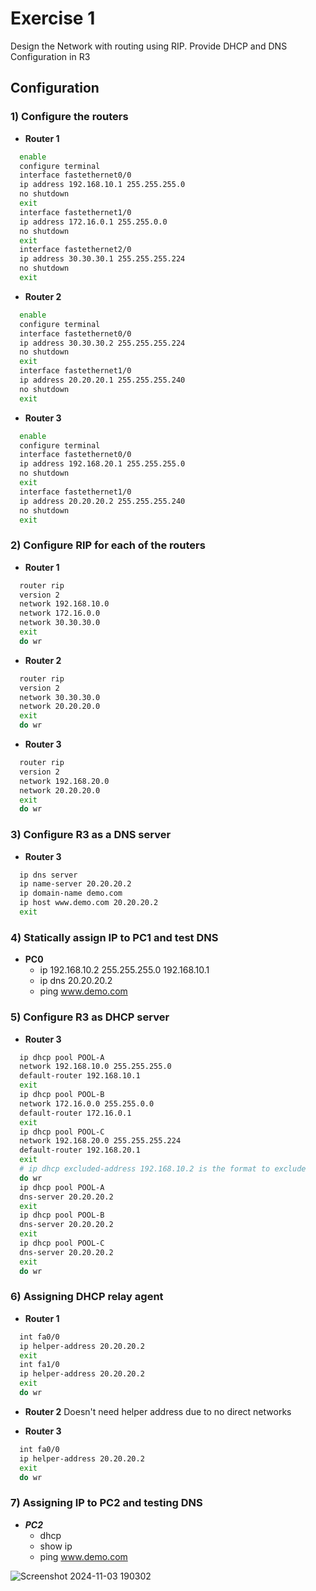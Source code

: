 # Exercise 1

Design the Network with routing using RIP. Provide DHCP and DNS Configuration in R3 

## Configuration

### 1) Configure the routers

- **Router 1**
```bash
  enable
  configure terminal
  interface fastethernet0/0
  ip address 192.168.10.1 255.255.255.0
  no shutdown
  exit
  interface fastethernet1/0
  ip address 172.16.0.1 255.255.0.0
  no shutdown
  exit
  interface fastethernet2/0
  ip address 30.30.30.1 255.255.255.224
  no shutdown
  exit
```

- **Router 2**
```bash
  enable
  configure terminal
  interface fastethernet0/0
  ip address 30.30.30.2 255.255.255.224
  no shutdown
  exit
  interface fastethernet1/0
  ip address 20.20.20.1 255.255.255.240
  no shutdown
  exit
```

- **Router 3**
```bash
  enable
  configure terminal
  interface fastethernet0/0
  ip address 192.168.20.1 255.255.255.0
  no shutdown
  exit
  interface fastethernet1/0
  ip address 20.20.20.2 255.255.255.240
  no shutdown
  exit
```

### 2) Configure RIP for each of the routers

- **Router 1**
```bash
  router rip
  version 2
  network 192.168.10.0
  network 172.16.0.0
  network 30.30.30.0
  exit
  do wr
```

- **Router 2**
```bash
  router rip
  version 2
  network 30.30.30.0
  network 20.20.20.0
  exit
  do wr
```

- **Router 3**
```bash
  router rip
  version 2
  network 192.168.20.0
  network 20.20.20.0
  exit
  do wr
```

### 3) Configure R3 as a DNS server

- **Router 3**
```bash
  ip dns server
  ip name-server 20.20.20.2
  ip domain-name demo.com
  ip host www.demo.com 20.20.20.2
  exit
```

### 4) Statically assign IP to PC1 and test DNS
- **PC0**
  - ip 192.168.10.2 255.255.255.0 192.168.10.1
  - ip dns 20.20.20.2
  - ping www.demo.com

### 5) Configure R3 as DHCP server
- **Router 3**
```bash
  ip dhcp pool POOL-A
  network 192.168.10.0 255.255.255.0
  default-router 192.168.10.1
  exit
  ip dhcp pool POOL-B
  network 172.16.0.0 255.255.0.0
  default-router 172.16.0.1
  exit
  ip dhcp pool POOL-C
  network 192.168.20.0 255.255.255.224
  default-router 192.168.20.1
  exit
  # ip dhcp excluded-address 192.168.10.2 is the format to exclude 
  do wr
  ip dhcp pool POOL-A
  dns-server 20.20.20.2
  exit
  ip dhcp pool POOL-B
  dns-server 20.20.20.2
  exit
  ip dhcp pool POOL-C
  dns-server 20.20.20.2
  exit
  do wr
```

### 6) Assigning DHCP relay agent

- **Router 1**
```bash
  int fa0/0
  ip helper-address 20.20.20.2
  exit
  int fa1/0
  ip helper-address 20.20.20.2
  exit
  do wr
```
- **Router 2**
  Doesn't need helper address due to no direct networks

- **Router 3**
```bash
  int fa0/0
  ip helper-address 20.20.20.2
  exit
  do wr
```

### 7) Assigning IP to PC2 and testing DNS

- ***PC2***
  - dhcp
  - show ip
  - ping www.demo.com


![Screenshot 2024-11-03 190302](https://github.com/user-attachments/assets/f442ff4a-f901-4bb7-b8e2-13543e7d4718)





